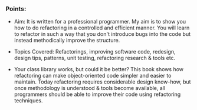 ### Points:

- Aim: It is written for a professional programmer. My aim is to show you how to do refactoring in a
  controlled and efficient manner. You will learn to refactor in such a way that you don't 
  introduce bugs into the code but instead methodically improve the structure.
  
- Topics Covered: Refactorings, improving software code, redesign, design tips, patterns, unit testing,
  refactoring research & tools etc.
  
- Your class library works, but could it be better? This book shows how refactoring can make 
  object-oriented code simpler and easier to maintain. Today refactoring requires considerable design 
  know-how, but once methodology is understood & tools become available, all programmers should be able 
  to improve their code using refactoring techniques.
